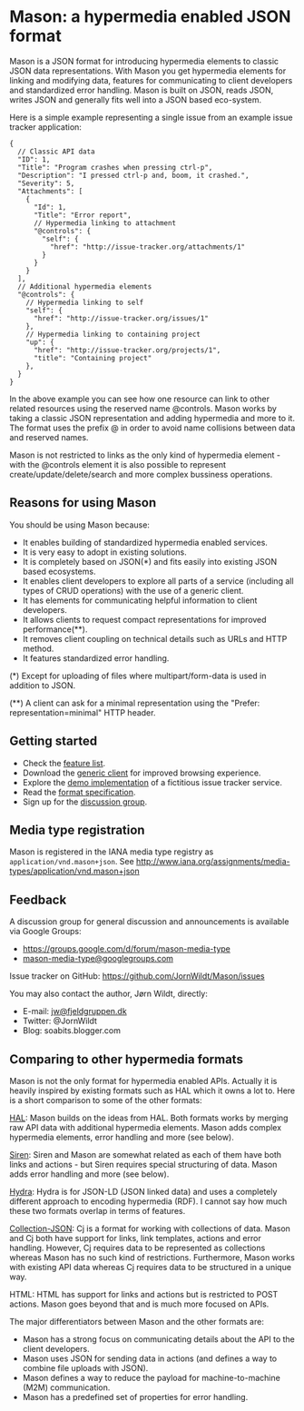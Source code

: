 # Mason: a hypermedia enabled JSON format

Mason is a JSON format for introducing hypermedia elements to classic JSON data representations. With Mason you get hypermedia elements for linking and modifying data, features for communicating to client developers and standardized error handling. Mason is built on JSON, reads JSON, writes JSON and generally fits well into a JSON based eco-system.

Here is a simple example representing a single issue from an example issue tracker application:

```
{
  // Classic API data
  "ID": 1,
  "Title": "Program crashes when pressing ctrl-p",
  "Description": "I pressed ctrl-p and, boom, it crashed.",
  "Severity": 5,
  "Attachments": [
    {
      "Id": 1,
      "Title": "Error report",
      // Hypermedia linking to attachment
      "@controls": {
        "self": {
          "href": "http://issue-tracker.org/attachments/1"
        }
      }
    }
  ],
  // Additional hypermedia elements
  "@controls": {
    // Hypermedia linking to self
    "self": {
      "href": "http://issue-tracker.org/issues/1"
    },
    // Hypermedia linking to containing project
    "up": {
      "href": "http://issue-tracker.org/projects/1",
      "title": "Containing project"
    },
  }
}
```

In the above example you can see how one resource can link to other related resources using the reserved name @controls. 
Mason works by taking a classic JSON representation and adding hypermedia and more to it. 
The format uses the prefix @ in order to avoid name collisions between data and reserved names.

Mason is not restricted to links as the only kind of hypermedia element - with the @controls element it is also possible to 
represent create/update/delete/search and more complex bussiness operations. 


## Reasons for using Mason

You should be using Mason because:

- It enables building of standardized hypermedia enabled services.
- It is very easy to adopt in existing solutions.
- It is completely based on JSON(*) and fits easily into existing JSON based ecosystems.
- It enables client developers to explore all parts of a service (including all types of CRUD operations) with the use of a generic client.
- It has elements for communicating helpful information to client developers.
- It allows clients to request compact representations for improved performance(**).
- It removes client coupling on technical details such as URLs and HTTP method.
- It features standardized error handling.

(*) Except for uploading of files where multipart/form-data is used in addition to JSON.

(**) A client can ask for a minimal representation using the "Prefer: representation=minimal" HTTP header.


## Getting started

- Check the [feature list](https://github.com/JornWildt/Mason/wiki/Mason-features).
- Download the [generic client](https://github.com/JornWildt/Mason/wiki/Generic-Mason-browser) for improved browsing experience.
- Explore the [demo implementation](https://github.com/JornWildt/Mason/wiki/Example-service%3A-issue-tracker) of a fictitious issue tracker service.
- Read the [format specification](https://github.com/JornWildt/Mason/wiki/mason-format-specification).
- Sign up for the [discussion group](https://groups.google.com/d/forum/mason-media-type).


## Media type registration

Mason is registered in the IANA media type registry as `application/vnd.mason+json`. See http://www.iana.org/assignments/media-types/application/vnd.mason+json


## Feedback

A discussion group for general discussion and announcements is available via Google Groups:
- https://groups.google.com/d/forum/mason-media-type
- mason-media-type@googlegroups.com

Issue tracker on GitHub: https://github.com/JornWildt/Mason/issues

You may also contact the author, Jørn Wildt, directly: 
- E-mail: jw@fjeldgruppen.dk
- Twitter: @JornWildt
- Blog: soabits.blogger.com


## Comparing to other hypermedia formats

Mason is not the only format for hypermedia enabled APIs. Actually it is heavily inspired by existing formats such as HAL which it owns a lot to. Here is a short comparison to some of the other formats:

[HAL](http://tools.ietf.org/html/draft-kelly-json-hal-06): Mason builds on the ideas from HAL. Both formats works by merging raw API data with additional hypermedia elements. Mason adds complex hypermedia elements, error handling and more (see below).

[Siren](https://github.com/kevinswiber/siren): Siren and Mason are somewhat related as each of them have both links and actions - but Siren requires special structuring of data. Mason adds error handling and more (see below).

[Hydra](http://www.markus-lanthaler.com/hydra/): Hydra is for JSON-LD (JSON linked data) and uses a completely different approach to encoding hypermedia (RDF). I cannot say how much these two formats overlap in terms of features.

[Collection-JSON](http://amundsen.com/media-types/collection/): Cj is a format for working with collections of data. Mason and Cj both have support for links, link templates, actions and error handling. However, Cj requires data to be represented as collections whereas Mason has no such kind of restrictions. Furthermore, Mason works with existing API data whereas Cj requires data to be structured in a unique way.

HTML: HTML has support for links and actions but is restricted to POST actions. Mason goes beyond that and is much more focused on APIs.

The major differentiators between Mason and the other formats are:

- Mason has a strong focus on communicating details about the API to the client developers.
- Mason uses JSON for sending data in actions (and defines a way to combine file uploads with JSON).
- Mason defines a way to reduce the payload for machine-to-machine (M2M) communication.
- Mason has a predefined set of properties for error handling.
